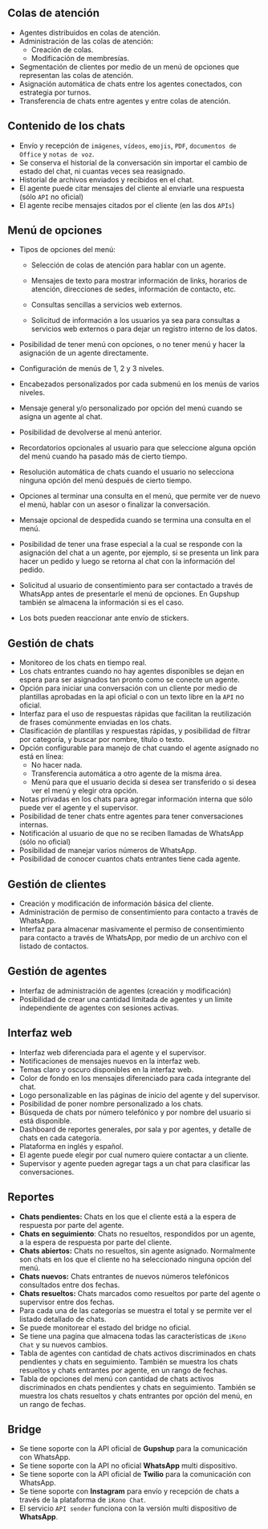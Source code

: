 
## **Colas de atención**

- Agentes distribuidos en colas de atención.
 - Administración de las colas de atención:
	 - Creación de colas.
	 - Modificación de membresías.
- Segmentación de clientes por medio de un menú de opciones que representan las colas de atención.
- Asignación automática de chats entre los agentes conectados, con estrategia por turnos.
- Transferencia de chats entre agentes y entre colas de atención.


## **Contenido de los chats**

- Envío y recepción de `imágenes`, `vídeos`, `emojis`, `PDF`, `documentos de Office` y `notas de voz`.
- Se conserva el historial de la conversación sin importar el cambio de estado del chat, ni cuantas veces sea reasignado.
- Historial de archivos enviados y recibidos en el chat.
- El agente puede citar mensajes del cliente al enviarle una respuesta (sólo `API` no oficial)
- El agente recibe mensajes citados por el cliente (en las dos `APIs`)


## **Menú de opciones**


- Tipos de opciones del menú:

	- Selección de colas de atención para hablar con un agente.

	- Mensajes de texto para mostrar información de links, horarios de atención, direcciones de sedes, información de contacto, etc.

	- Consultas sencillas a servicios web externos.

	- Solicitud de información a los usuarios ya sea para consultas a servicios web externos o para dejar un registro interno de los datos.

- Posibilidad de tener menú con opciones, o no tener menú y hacer la asignación de un agente directamente.

- Configuración de menús de 1, 2 y 3 niveles.

- Encabezados personalizados por cada submenú en los menús de varios niveles.

- Mensaje general y/o personalizado por opción del menú cuando se asigna un agente al chat.

- Posibilidad de devolverse al menú anterior.

- Recordatorios opcionales al usuario para que seleccione alguna opción del menú cuando ha pasado más de cierto tiempo.

- Resolución automática de chats cuando el usuario no selecciona ninguna opción del menú después de cierto tiempo.

- Opciones al terminar una consulta en el menú, que permite ver de nuevo el menú, hablar con un asesor o finalizar la conversación.

- Mensaje opcional de despedida cuando se termina una consulta en el menú.

- Posibilidad de tener una frase especial a la cual se responde con la asignación del chat a un agente, por ejemplo, si se presenta un link para hacer un pedido y luego se retorna al chat con la información del pedido.

- Solicitud al usuario de consentimiento para ser contactado a través de WhatsApp antes de presentarle el menú de opciones. En Gupshup también se almacena la información si es el caso.

- Los bots pueden reaccionar ante envío de stickers.


## **Gestión de chats**

- Monitoreo de los chats en tiempo real.
- Los chats entrantes cuando no hay agentes disponibles se dejan en espera para ser asignados tan pronto como se conecte un agente.
- Opción para iniciar una conversación con un cliente por medio de plantillas aprobadas en la api oficial o con un texto libre en la `API` no oficial.
- Interfaz para el uso de respuestas rápidas que facilitan la reutilización de frases comúnmente enviadas en los chats.
- Clasificación de plantillas y respuestas rápidas, y posibilidad de filtrar por categoría, y buscar por nombre, título o texto.
- Opción configurable para manejo de chat cuando el agente asignado no está en línea:
	- No hacer nada.
	- Transferencia automática a otro agente de la misma área.
	- Menú para que el usuario decida si desea ser transferido o si desea ver el menú y elegir otra opción.
- Notas privadas en los chats para agregar información interna que sólo puede ver el agente y el supervisor.
- Posibilidad de tener chats entre agentes para tener conversaciones internas.
- Notificación al usuario de que no se reciben llamadas de WhatsApp (sólo no oficial)
- Posibilidad de manejar varios números de WhatsApp.
- Posibilidad de conocer cuantos chats entrantes tiene cada agente.

## **Gestión de clientes**

- Creación y modificación de información básica del cliente.
- Administración de permiso de consentimiento para contacto a través de WhatsApp.
- Interfaz para almacenar masivamente el permiso de consentimiento para contacto a través de WhatsApp, por medio de un archivo con el listado de contactos.


## **Gestión de agentes**

- Interfaz de administración de agentes (creación y modificación)
- Posibilidad de crear una cantidad limitada de agentes y un límite independiente de agentes con sesiones activas.


## **Interfaz web**

- Interfaz web diferenciada para el agente y el supervisor.
- Notificaciones de mensajes nuevos en la interfaz web.
- Temas claro y oscuro disponibles en la interfaz web.
- Color de fondo en los mensajes diferenciado para cada integrante del chat.
- Logo personalizable en las páginas de inicio del agente y del supervisor.
- Posibilidad de poner nombre personalizado a los chats.
- Búsqueda de chats por número telefónico y por nombre del usuario si está disponible.
- Dashboard de reportes generales, por sala y por agentes, y detalle de chats en cada categoría.
- Plataforma en inglés y español.
- El agente puede elegir por cual numero quiere contactar a un cliente.
- Supervisor y agente pueden agregar tags a un chat para clasificar las conversaciones.

## **Reportes**

- **Chats pendientes:** Chats en los que el cliente está a la espera de respuesta por parte del agente.
- **Chats en seguimiento**: Chats no resueltos, respondidos por un agente, a la espera de respuesta por parte del cliente.
- **Chats abiertos:** Chats no resueltos, sin agente asignado. Normalmente son chats en los que el cliente no ha seleccionado ninguna opción del menú.
- **Chats nuevos:** Chats entrantes de nuevos números telefónicos consultados entre dos fechas.
- **Chats resueltos:** Chats marcados como resueltos por parte del agente o supervisor entre dos fechas.
- Para cada una de las categorías se muestra el total y se permite ver el listado detallado de chats.
- Se puede monitorear el estado del bridge no oficial.
- Se tiene una pagina que almacena todas las características de `iKono Chat` y su nuevos cambios.
- Tabla de agentes con cantidad de chats activos discriminados en chats pendientes y chats en seguimiento. También se muestra los
chats resueltos y chats entrantes por agente, en un rango de fechas.
- Tabla de opciones del menú con cantidad de chats activos discriminados en chats pendientes y chats en seguimiento. También se muestra los chats resueltos y chats entrantes por opción del menú, en un rango de fechas.

## **Bridge**

- Se tiene soporte con la API oficial de **Gupshup** para la comunicación con WhatsApp.
- Se tiene soporte con la API no oficial **WhatsApp** multi dispositivo.
- Se tiene soporte con la API oficial de **Twilio** para la comunicación con WhatsApp.
- Se tiene soporte con **Instagram** para envío y recepción de chats a través de la plataforma de `iKono Chat`.
- El servicio `API sender` funciona con la versión multi dispositivo de **WhatsApp**.